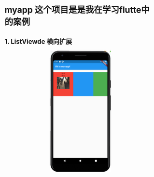 # myapp 这个项目是是我在学习flutte中的案例
## 1. ListViewde 横向扩展
<div align=center>
<img src="https://github.com/jialiming/my_app/blob/master/doc/img/hlistview.png" width="200" height="400" />
</div>